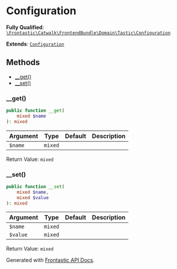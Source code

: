 #  Configuration

**Fully Qualified**: [`\Frontastic\Catwalk\FrontendBundle\Domain\Tastic\Configuration`](../../../../../src/php/FrontendBundle/Domain/Tastic/Configuration.php)

**Extends**: [`Configuration`](../Configuration.md)

## Methods

* [__get()](#__get)
* [__set()](#__set)

### __get()

```php
public function __get(
    mixed $name
): mixed
```

Argument|Type|Default|Description
--------|----|-------|-----------
`$name`|`mixed`||

Return Value: `mixed`

### __set()

```php
public function __set(
    mixed $name,
    mixed $value
): mixed
```

Argument|Type|Default|Description
--------|----|-------|-----------
`$name`|`mixed`||
`$value`|`mixed`||

Return Value: `mixed`

Generated with [Frontastic API Docs](https://github.com/FrontasticGmbH/apidocs).
